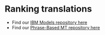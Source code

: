 Ranking translations
====================

* Find our [IBM Models repository here](https://github.com/pepijnkokke/IBM-SMT)
* Find our [Phrase-Based MT repository here](https://github.com/pepijnkokke/Phrase-Based-Translation)
